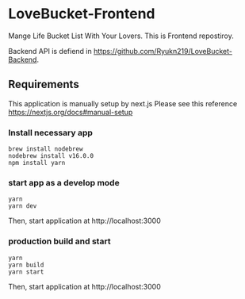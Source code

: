 # LoveBucket-Frontend

Mange Life Bucket List With Your Lovers.
This is Frontend repostiroy.

Backend API is defiend in https://github.com/Ryukn219/LoveBucket-Backend.

## Requirements

This application is manually setup by next.js
Please see this reference https://nextjs.org/docs#manual-setup

### Install necessary app

```
brew install nodebrew
nodebrew install v16.0.0
npm install yarn
```

### start app as a develop mode

```
yarn
yarn dev
```

Then, start application at http://localhost:3000

### production build and start

```
yarn
yarn build
yarn start
```

Then, start application at http://localhost:3000
